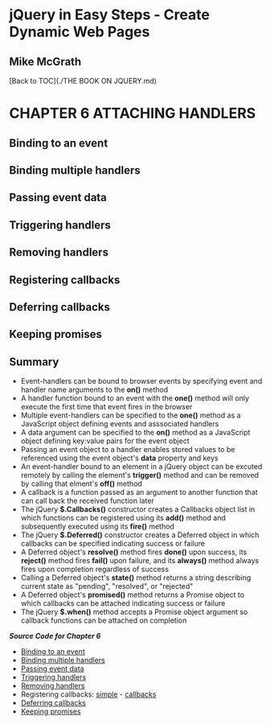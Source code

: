 # **jQuery in Easy Steps - Create Dynamic Web Pages**
## Mike McGrath

[Back to TOC](./THE BOOK ON JQUERY.md)

# CHAPTER 6 ATTACHING HANDLERS
## Binding to an event
## Binding multiple handlers
## Passing event data
## Triggering handlers
## Removing handlers
## Registering callbacks
## Deferring callbacks
## Keeping promises
## Summary<br>
   * Event-handlers can be bound to browser events by specifying event and handler name arguments to the
     __on()__ method
   * A handler function bound to an event with the __one()__ method will only execute the first time that
     event fires in the browser
   * Multiple event-handlers can be specified to the __one()__ method as a JavaScript object defining events
     and asssociated handlers
   * A data argument can be specified to the __on()__ method as a JavaScript object defining key:value pairs
     for the event object
   * Passing an event object to a handler enables stored values to be referenced using the event object's
     __data__ property and keys
   * An event-handler bound to an element in a jQuery object can be excuted remotely by calling the element's
     __trigger()__ method and can be removed by calling that elment's __off()__ method
   * A callback is a function passed as an argument to another function that can call back the received function
     later
   * The jQuery __$.Callbacks()__ constructor creates a Callbacks object list in which functions can be registered
     using its __add()__ method and subsequently executed using its __fire()__ method
   * The jQuery __$.Deferred()__ constructor creates a Deferred object in which callbacks can be specified indicating
     success or failure
   * A Deferred object's __resolve()__ method fires __done()__ upon success, its __reject()__ method fires __fail()__
     upon failure, and its __always()__ method always fires upon completion regardless of success
   * Calling a Deferred object's __state()__ method returns a string describing current state as "pending", "resolved",
     or "rejected"
   * A Deferred object's __promised()__ method returns a Promise object to which callbacks can be attached indicating
     success or failure
   * The jQuery __$.when()__ method accepts a Promise object argument so callback functions can be attached on completion

***Source Code for Chapter 6***
<ul>
  <li>
  <a href="src/bindhandler.html">Binding to an event</a></li>
  <li>
  <a href="src/multihandler.html">Binding multiple handlers</a></li>
  <li>
  <a href="src/datahandler.html">Passing event data</a></li>
  <li>
  <a href="src/triggerhandler.html">Triggering handlers</a></li>
  <li>
  <a href="src/removehandler.html">Removing handlers</a></li>
  <li>Registering callbacks: 
  <a href="src/simple.html">simple</a> - 
  <a href="src/callbacks.html">callbacks</a></li>
  <li>
  <a href="src/deferred.html">Deferring callbacks</a></li>
  <li>
  <a href="src/promise.html">Keeping promises</a></li>
</ul>   